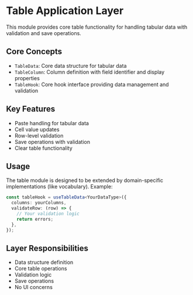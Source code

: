 # Table Application Layer

This module provides core table functionality for handling tabular data with validation and save operations.

## Core Concepts

- `TableData`: Core data structure for tabular data
- `TableColumn`: Column definition with field identifier and display properties
- `TableHook`: Core hook interface providing data management and validation

## Key Features

- Paste handling for tabular data
- Cell value updates
- Row-level validation
- Save operations with validation
- Clear table functionality

## Usage

The table module is designed to be extended by domain-specific implementations (like vocabulary). Example:

```typescript
const tableHook = useTableData<YourDataType>({
  columns: yourColumns,
  validateRow: (row) => {
    // Your validation logic
    return errors;
  },
});
```

## Layer Responsibilities

- Data structure definition
- Core table operations
- Validation logic
- Save operations
- No UI concerns

